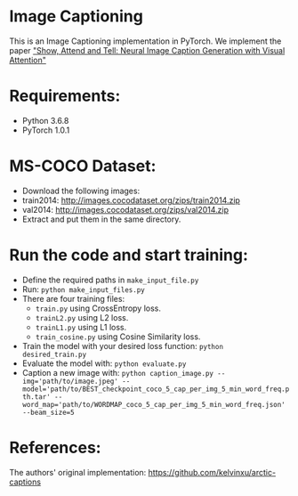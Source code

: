 # Image Captioning
This is an Image Captioning implementation in PyTorch. We implement the paper ["Show, Attend and Tell: Neural Image Caption Generation with Visual Attention"](https://arxiv.org/abs/1502.03044)
# Requirements:
- Python 3.6.8
- PyTorch 1.0.1
# MS-COCO Dataset:
- Download the following images:
- train2014: http://images.cocodataset.org/zips/train2014.zip
- val2014: http://images.cocodataset.org/zips/val2014.zip
- Extract and put them in the same directory.
# Run the code and start training:
  - Define the required paths in `make_input_file.py`
  - Run: `python make_input_files.py`
- There are four training files:
  - `train.py` using CrossEntropy loss.
   - `trainL2.py` using L2 loss.
  - `trainL1.py` using L1 loss.
  - `train_cosine.py` using Cosine Similarity loss.
- Train the model with your desired loss function: `python desired_train.py`
- Evaluate the model with: `python evaluate.py`
- Caption a new image with: `python caption_image.py --img='path/to/image.jpeg' --model='path/to/BEST_checkpoint_coco_5_cap_per_img_5_min_word_freq.pth.tar' --word_map='path/to/WORDMAP_coco_5_cap_per_img_5_min_word_freq.json' --beam_size=5`
# References:
The authors' original implementation: https://github.com/kelvinxu/arctic-captions

